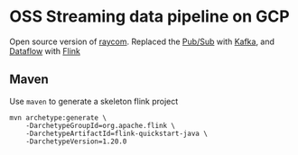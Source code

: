# OSS Streaming data pipeline on GCP

Open source version of [raycom](https://github.com/cloudymoma/raycom). Replaced
the [Pub/Sub](https://cloud.google.com/pubsub/docs/overview) with
[Kafka](https://cloud.google.com/products/managed-service-for-apache-kafka), and
[Dataflow](https://cloud.google.com/products/dataflow) with
[Flink](https://cloud.google.com/managed-flink/docs/overview)

## Maven

Use `maven` to generate a skeleton flink project

```shell
mvn archetype:generate \
    -DarchetypeGroupId=org.apache.flink \
    -DarchetypeArtifactId=flink-quickstart-java \
    -DarchetypeVersion=1.20.0
```